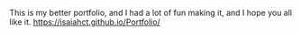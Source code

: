 This is my better portfolio, and I had a lot of fun making it, and I hope you all like it. https://isaiahct.github.io/Portfolio/
